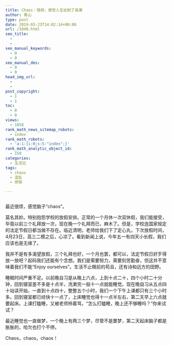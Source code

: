 ```yaml
---
title: Chaos：很烦，感觉人生达到了高潮
author: 青山
type: post
date: 2019-03-23T14:02:14+00:00
url: /1840.html
seo_title:
  - 
  - 
seo_manual_keywords:
  - 0
  - 0
seo_manual_des:
  - 0
  - 0
head_img_url:
  - 
  - 
post_copyright:
  - 1
  - 1
toc:
  - 0
  - 0
views:
  - 1058
rank_math_news_sitemap_robots:
  - index
rank_math_robots:
  - 'a:1:{i:0;s:5:"index";}'
rank_math_analytic_object_id:
  - 150
categories:
  - 生活记
tags:
  - chaos
  - 混乱
  - 烦恼

---
```

<div class="wp-block-image">
  <figure class="aligncenter size-large"><img decoding="async" src="https://rmt.dogedoge.com/fetch/~/source/unsplash/photo-1495427513693-3f40da04b3fd?ixid=MXwxMjA3fDB8MHxwaG90by1wYWdlfHx8fGVufDB8fHw%3D&ixlib=rb-1.2.1&auto=format&fit=crop&w=1051&q=80" alt=""/ alt="Chaos：很烦，感觉人生达到了高潮 - 第1张图片" title="Chaos：很烦，感觉人生达到了高潮 - 第1张图片 | 印记" ></figure>
</div>

最近很烦，感觉脑子“chaos”。

莫名其妙。特别抱怨学校的放假安排。正常的一个月休一次双休假，我们能接受，毕竟以前三个礼拜放一次，现在晚一个礼拜而已，麻木了。但是，学校连国家规定的法定节假日都当做不存在。临近清明，老师给我们下了定心丸，下次放假时间，4月23日，高三二模之后，心凉了。看到新闻上说，今年五一有四天小长假，我们应该也是无缘了。

<!--more-->

我并不是有多渴望放假，三个礼拜也好，一个月也罢，都可以，法定节假日好歹得放一放吧？起码我们还能有个念想。我们是需要努力，需要刻苦勤奋，但这并不意味着我们不能“Enjoy ourselves”。生活不止眼前的苟且，还有诗和远方的田野。

睡眠时间严重不足。以前晚自习是从晚上六点，上到十点二十，四个小时二十分钟，回到寝室差不多是十点半，洗漱完一般十一点就能睡觉。现在晚自习从五点四十站读开始，一直到十点四十，整整五个小时，我们一个下午上课都只有三个小时多。回到寝室都已经快十一点了，上床睡觉也得十一点半左右，第二天早上六点就要起床。上课打瞌睡，又被老师拎着骂，“怎么打瞌睡，晚上还不够睡吗？”你来试试？

最近睡觉也一直做梦，一个晚上有两三个梦，尽管不是噩梦，第二天起床脑子都是胀胀的，哈欠也打个不停。

Chaos，chaos，chaos！